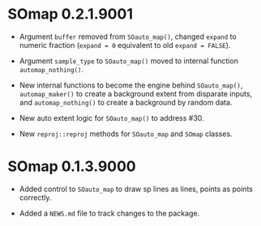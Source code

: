 # SOmap 0.2.1.9001

* Argument `buffer` removed from `SOauto_map()`, changed `expand` to numeric fraction (`expand = 0` equivalent to old `expand = FALSE`). 

* Argument `sample_type` to `SOauto_map()` moved to internal function `automap_nothing()`. 
 
* New internal functions to become the engine behind `SOauto_map()`,  `automap_maker()` to create a background extent from disparate inputs, and `automap_nothing()` to create a background by random data. 
 
* New auto extent logic for `SOauto_map()` to address #30. 

* New `reproj::reproj` methods for `SOauto_map` and `SOmap` classes. 

# SOmap 0.1.3.9000

* Added control to `SOauto_map` to draw sp lines as lines, points as points correctly. 

* Added a `NEWS.md` file to track changes to the package.
